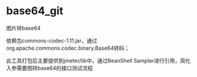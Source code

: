 # base64_git
图片转base64

依赖包commons-codec-1.11.jar，通过org.apache.commons.codec.binary.Base64转码；

此工具打包后主要提供到jmeter/lib中，通过BeanShell Sampler进行引用，简化入参需要图转base64的接口测试流程
